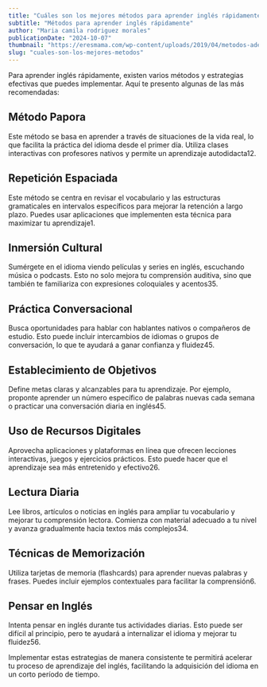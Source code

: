 ```yaml
---
title: "Cuáles son los mejores métodos para aprender inglés rápidamente"
subtitle: "Métodos para aprender inglés rápidamente"
author: "Maria camila rodriguez morales"
publicationDate: "2024-10-07"
thumbnail: "https://eresmama.com/wp-content/uploads/2019/04/metodos-adecuados-para-la-ensenanza-de-idiomas.jpg"
slug: "cuales-son-los-mejores-metodos"
---
```

Para aprender inglés rápidamente, existen varios métodos y estrategias efectivas que puedes implementar. Aquí te presento algunas de las más recomendadas:

## Método Papora

Este método se basa en aprender a través de situaciones de la vida real, lo que facilita la práctica del idioma desde el primer día. Utiliza clases interactivas con profesores nativos y permite un aprendizaje autodidacta12.

## Repetición Espaciada

Este método se centra en revisar el vocabulario y las estructuras gramaticales en intervalos específicos para mejorar la retención a largo plazo. Puedes usar aplicaciones que implementen esta técnica para maximizar tu aprendizaje1.

## Inmersión Cultural

Sumérgete en el idioma viendo películas y series en inglés, escuchando música o podcasts. Esto no solo mejora tu comprensión auditiva, sino que también te familiariza con expresiones coloquiales y acentos35.

## Práctica Conversacional

Busca oportunidades para hablar con hablantes nativos o compañeros de estudio. Esto puede incluir intercambios de idiomas o grupos de conversación, lo que te ayudará a ganar confianza y fluidez45.

## Establecimiento de Objetivos

Define metas claras y alcanzables para tu aprendizaje. Por ejemplo, proponte aprender un número específico de palabras nuevas cada semana o practicar una conversación diaria en inglés45.

## Uso de Recursos Digitales
Aprovecha aplicaciones y plataformas en línea que ofrecen lecciones interactivas, juegos y ejercicios prácticos. Esto puede hacer que el aprendizaje sea más entretenido y efectivo26.

## Lectura Diaria
Lee libros, artículos o noticias en inglés para ampliar tu vocabulario y mejorar tu comprensión lectora. Comienza con material adecuado a tu nivel y avanza gradualmente hacia textos más complejos34.

## Técnicas de Memorización
Utiliza tarjetas de memoria (flashcards) para aprender nuevas palabras y frases. Puedes incluir ejemplos contextuales para facilitar la comprensión6.

## Pensar en Inglés

Intenta pensar en inglés durante tus actividades diarias. Esto puede ser difícil al principio, pero te ayudará a internalizar el idioma y mejorar tu fluidez56.


Implementar estas estrategias de manera consistente te permitirá acelerar tu proceso de aprendizaje del inglés, facilitando la adquisición del idioma en un corto período de tiempo.